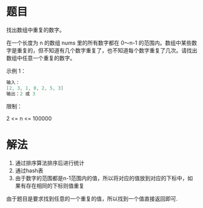 # 题目

找出数组中重复的数字。

在一个长度为 n 的数组 nums 里的所有数字都在 0～n-1 的范围内。数组中某些数字是重复的，但不知道有几个数字重复了，也不知道每个数字重复了几次。请找出数组中任意一个重复的数字。

示例 1：

``` java
输入：
[2, 3, 1, 0, 2, 5, 3]
输出：2 或 3

```

限制：

2 <= n <= 100000

# 解法

1. 通过排序算法排序后进行统计
2. 通过hash表
3. 由于数字的范围都是n-1范围内的值，所以将对应的值放到对应的下标中，如果有存在相同的下标则值重复

由于题目是要求找到任意的一个重复的值，所以找到一个值直接返回即可.
